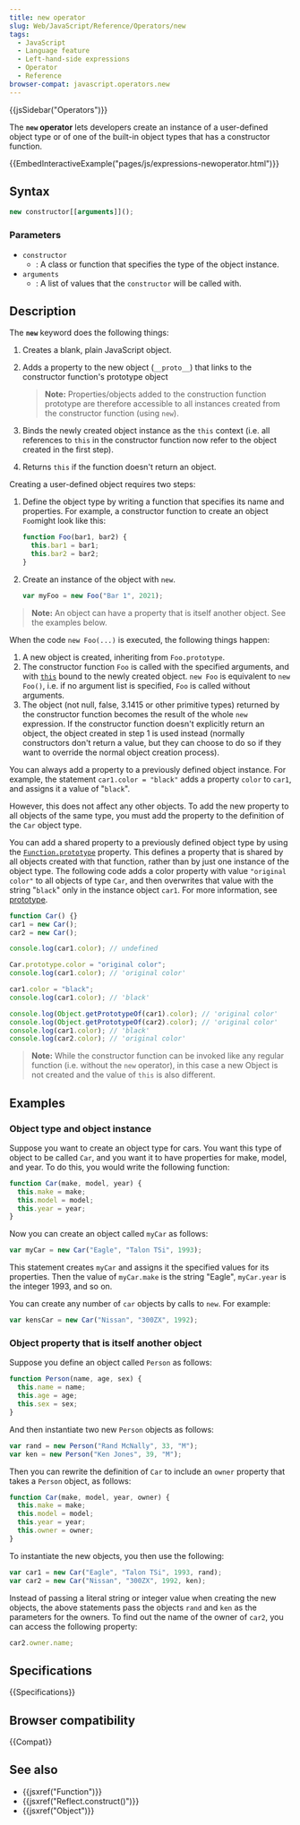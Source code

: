 ```yaml
---
title: new operator
slug: Web/JavaScript/Reference/Operators/new
tags:
  - JavaScript
  - Language feature
  - Left-hand-side expressions
  - Operator
  - Reference
browser-compat: javascript.operators.new
---
```


{{jsSidebar("Operators")}}

The **`new` operator** lets developers
create an instance of a user-defined object type or of one of the built-in object
types that has a constructor function.

{{EmbedInteractiveExample("pages/js/expressions-newoperator.html")}}

## Syntax

```js
new constructor[[arguments]]();
```

### Parameters

- `constructor`
  - : A class or function that specifies the type of the object instance.
- `arguments`
  - : A list of values that the `constructor` will be called with.

## Description

The **`new`** keyword does the following things:

1.  Creates a blank, plain JavaScript object.
2.  Adds a property to the new object (`__proto__`) that links to the constructor function's prototype object

    > **Note:** Properties/objects added to the construction function prototype are therefore accessible to all instances created from the constructor function (using `new`).

3.  Binds the newly created object instance as the `this` context
    (i.e. all references to `this` in the constructor function now refer to the object created in the first step).
4.  Returns `this` if the function doesn't return an object.

Creating a user-defined object requires two steps:

1.  Define the object type by writing a function that specifies its name and properties.
    For example, a constructor function to create an object `Foo`might look like this:

    ```js
    function Foo(bar1, bar2) {
      this.bar1 = bar1;
      this.bar2 = bar2;
    }
    ```

2.  Create an instance of the object with `new`.

    ```js
    var myFoo = new Foo("Bar 1", 2021);
    ```

> **Note:** An object can have a property that is itself another object. See the
> examples below.

When the code `new Foo(...)` is executed, the following things
happen:

1.  A new object is created, inheriting from `Foo.prototype`.
2.  The constructor function `Foo` is called with the specified
    arguments, and with
    [`this`](/en-US/docs/Web/JavaScript/Reference/Operators/this)
    bound to the newly created object. `new Foo` is equivalent to
    `new Foo()`, i.e. if no argument list is specified,
    `Foo` is called without arguments.
3.  The object (not null, false, 3.1415 or other primitive types) returned by the
    constructor function becomes the result of the whole `new` expression. If
    the constructor function doesn't explicitly return an object, the object created in
    step 1 is used instead (normally constructors don't return a value, but they can
    choose to do so if they want to override the normal object creation process).

You can always add a property to a previously defined object instance. For example, the
statement `car1.color = "black"` adds a property `color` to
`car1`, and assigns it a value of "`black`".

However, this does not affect any other objects. To add the new property to all objects of the same type,
you must add the property to the definition of the `Car` object type.

You can add a shared property to a previously defined object type by using the
[`Function.prototype`](/en-US/docs/Web/JavaScript/Reference/Global_Objects/Function)
property. This defines a property that is shared by all objects created with that
function, rather than by just one instance of the object type. The following code adds a
color property with value `"original color"` to all objects of type
`Car`, and then overwrites that value with the string "`black`"
only in the instance object `car1`. For more information, see [prototype](/en-US/docs/Web/JavaScript/Reference/Global_Objects/Function).

```js
function Car() {}
car1 = new Car();
car2 = new Car();

console.log(car1.color); // undefined

Car.prototype.color = "original color";
console.log(car1.color); // 'original color'

car1.color = "black";
console.log(car1.color); // 'black'

console.log(Object.getPrototypeOf(car1).color); // 'original color'
console.log(Object.getPrototypeOf(car2).color); // 'original color'
console.log(car1.color); // 'black'
console.log(car2.color); // 'original color'
```

> **Note:** While the constructor function can be invoked like any regular function (i.e. without the `new` operator),
> in this case a new Object is not created and the value of `this` is also different.

## Examples

### Object type and object instance

Suppose you want to create an object type for cars. You want this type of object to be
called `Car`, and you want it to have properties for make, model, and year.
To do this, you would write the following function:

```js
function Car(make, model, year) {
  this.make = make;
  this.model = model;
  this.year = year;
}
```

Now you can create an object called `myCar` as follows:

```js
var myCar = new Car("Eagle", "Talon TSi", 1993);
```

This statement creates `myCar` and assigns it the specified values for its
properties. Then the value of `myCar.make` is the string "Eagle",
`myCar.year` is the integer 1993, and so on.

You can create any number of `car` objects by calls to `new`. For
example:

```js
var kensCar = new Car("Nissan", "300ZX", 1992);
```

### Object property that is itself another object

Suppose you define an object called `Person` as follows:

```js
function Person(name, age, sex) {
  this.name = name;
  this.age = age;
  this.sex = sex;
}
```

And then instantiate two new `Person` objects as follows:

```js
var rand = new Person("Rand McNally", 33, "M");
var ken = new Person("Ken Jones", 39, "M");
```

Then you can rewrite the definition of `Car` to include an
`owner` property that takes a `Person` object, as follows:

```js
function Car(make, model, year, owner) {
  this.make = make;
  this.model = model;
  this.year = year;
  this.owner = owner;
}
```

To instantiate the new objects, you then use the following:

```js
var car1 = new Car("Eagle", "Talon TSi", 1993, rand);
var car2 = new Car("Nissan", "300ZX", 1992, ken);
```

Instead of passing a literal string or integer value when creating the new objects, the
above statements pass the objects `rand` and `ken` as the
parameters for the owners. To find out the name of the owner of `car2`, you
can access the following property:

```js
car2.owner.name;
```

## Specifications

{{Specifications}}

## Browser compatibility

{{Compat}}

## See also

- {{jsxref("Function")}}
- {{jsxref("Reflect.construct()")}}
- {{jsxref("Object")}}
